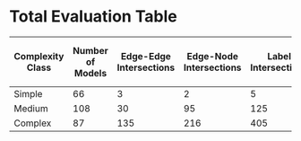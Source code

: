 # Total Evaluation Table


| Complexity Class| Number of Models   | Edge-Edge Intersections  | Edge-Node Intersections   | Label Intersections    | Imprecisions | Errors except Type 2| 
|----------------|---------------------|--------------------------|-------------------------|--------------------|----------------------|----------------------|
| Simple        | 66                   | 3                        | 2                       |5                   | 0                    |24|
| Medium        | 108                  | 30                       | 95                      | 125                | 57                   |97|
| Complex       | 87                   | 135                      | 216                     |405                 | 208                  |92|
